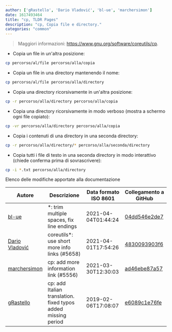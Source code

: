 ```yaml
---
author: ['gRastello', 'Dario Vladović', 'bl-ue', 'marchersimon']
date: 1617493464
title: "cp, TLDR Pages"
description: "cp, Copia file e directory."
categories: "common"
---
```

> Maggiori informazioni: <https://www.gnu.org/software/coreutils/cp>.

- Copia un file in un'altra posizione:

```bash
cp percorso/al/file percorso/alla/copia
```

- Copia un file in una directory mantenendo il nome:

```bash
cp percorso/al/file percorso/alla/directory
```

- Copia una directory ricorsivamente in un'altra posizione:

```bash
cp -r percorso/alla/directory percorso/alla/copia
```

- Copia una directory ricorsivamente in modo verboso (mostra a schermo ogni file copiato):

```bash
cp -vr percorso/alla/directory percorso/alla/copia
```

- Copia i contenuti di una directory in una seconda directory:

```bash
cp -r percorso/alla/directory/* percorso/alla/seconda/directory
```

- Copia tutti i file di testo in una seconda directory in modo interattivo (chiede conferma prima di sovrascrivere):

```bash
cp -i *.txt percorso/alla/directory
```
Elenco delle modifiche apportate alla documentazione


Autore | Descrizione | Data formato ISO 8601 | Collegamento a GitHub
------|-----|-----|-----
[bl-ue](mailto:54780737+bl-ue@users.noreply.github.com) | *: trim multiple spaces, fix line endings | 2021-04-04T01:44:24 | [04dd546e2de7](https://github.com/tldr-pages/tldr/commit/04dd546e2de7f59f40a867acca6f46b0dc8ea9b4)
[Dario Vladović](mailto:d.vladimyr@gmail.com) | coreutils*: use short more info links (#5658) | 2021-04-01T17:54:26 | [4830093903f6](https://github.com/tldr-pages/tldr/commit/4830093903f66ccf3ebbc2ecf477286e45edac59)
[marchersimon](mailto:50295997+marchersimon@users.noreply.github.com) | cp: add more information link (#5556) | 2021-03-30T12:30:03 | [ad46ebe87a57](https://github.com/tldr-pages/tldr/commit/ad46ebe87a578bcb5e61d26addcf1bdfe287d75f)
[gRastello](mailto:gabriele.rastello@edu.unito.it) | cp: add Italian translation. fixed typos added missing period | 2019-02-06T17:08:07 | [e6089c1e76fe](https://github.com/tldr-pages/tldr/commit/e6089c1e76fe3ee968f004b01943cd5fe202181f)

